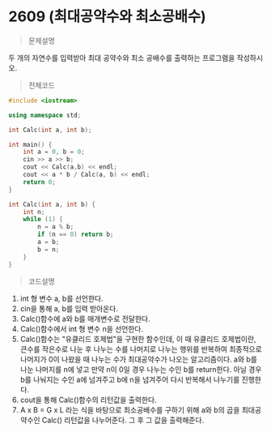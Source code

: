 # 2609 (최대공약수와 최소공배수)

> 문제설명

두 개의 자연수를 입력받아 최대 공약수와 최소 공배수를 출력하는 프로그램을 작성하시오.

> 전체코드

```c++
#include <iostream>

using namespace std;

int Calc(int a, int b);

int main() {
	int a = 0, b = 0;
	cin >> a >> b;
	cout << Calc(a,b) << endl;
	cout << a * b / Calc(a, b) << endl;
	return 0;
}

int Calc(int a, int b) {
	int n;
	while (1) {
		n = a % b;
		if (n == 0) return b;
		a = b;
		b = n;
	}
}
```

> 코드설명

1. int 형 변수 a, b를 선언한다.
2. cin을 통해 a, b를 입력 받아온다.
3. Calc()함수에  a와 b를 매개변수로 전달한다.
4. Calc()함수에서 int 형 변수 n을 선언한다.
5. Calc()함수는 "유클리드 호제법"을 구현한 함수인데, 이 때 유클리드 호제법이란, 큰수를 작은수로 나눈 후 나누는 수를 나머지로 나누는 행위를 반복하여 최종적으로 나머지가 0이 나왔을 때 나누는 수가 최대공약수가 나오는 알고리즘이다. a와 b를 나눈 나머지를  n에 넣고 만약 n이 0일 경우 나누는 수인 b를 return한다. 아닐 경우 b를 나눠지는 수인 a에 넘겨주고 b에 n을 넘겨주어 다시 반복해서 나누기를 진행한다.
6. cout을 통해 Calc()함수의 리턴값을 출력한다.
7. A x B = G x L 라는 식을 바탕으로 최소공배수를 구하기 위해 a와 b의 곱을 최대공약수인 Calc() 리턴값을 나누어준다. 그 후 그 값을 출력해준다.